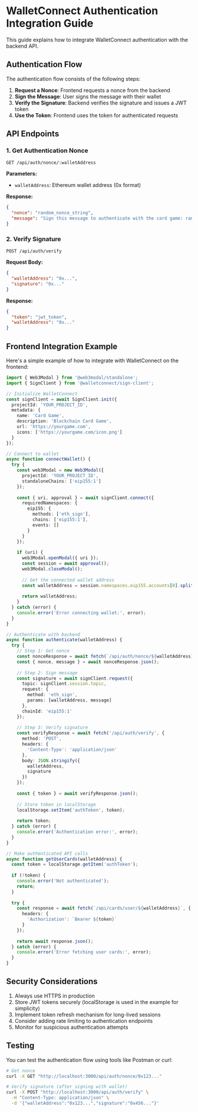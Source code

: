 # WalletConnect Authentication Integration Guide

This guide explains how to integrate WalletConnect authentication with the backend API.

## Authentication Flow

The authentication flow consists of the following steps:

1. **Request a Nonce**: Frontend requests a nonce from the backend
2. **Sign the Message**: User signs the message with their wallet
3. **Verify the Signature**: Backend verifies the signature and issues a JWT token
4. **Use the Token**: Frontend uses the token for authenticated requests

## API Endpoints

### 1. Get Authentication Nonce

```
GET /api/auth/nonce/:walletAddress
```

**Parameters:**
- `walletAddress`: Ethereum wallet address (0x format)

**Response:**
```json
{
  "nonce": "random_nonce_string",
  "message": "Sign this message to authenticate with the card game: random_nonce_string"
}
```

### 2. Verify Signature

```
POST /api/auth/verify
```

**Request Body:**
```json
{
  "walletAddress": "0x...",
  "signature": "0x..."
}
```

**Response:**
```json
{
  "token": "jwt_token",
  "walletAddress": "0x..."
}
```

## Frontend Integration Example

Here's a simple example of how to integrate with WalletConnect on the frontend:

```typescript
import { Web3Modal } from '@web3modal/standalone';
import { SignClient } from '@walletconnect/sign-client';

// Initialize WalletConnect
const signClient = await SignClient.init({
  projectId: 'YOUR_PROJECT_ID',
  metadata: {
    name: 'Card Game',
    description: 'Blockchain Card Game',
    url: 'https://yourgame.com',
    icons: ['https://yourgame.com/icon.png']
  }
});

// Connect to wallet
async function connectWallet() {
  try {
    const web3Modal = new Web3Modal({
      projectId: 'YOUR_PROJECT_ID',
      standaloneChains: ['eip155:1']
    });
    
    const { uri, approval } = await signClient.connect({
      requiredNamespaces: {
        eip155: {
          methods: ['eth_sign'],
          chains: ['eip155:1'],
          events: []
        }
      }
    });
    
    if (uri) {
      web3Modal.openModal({ uri });
      const session = await approval();
      web3Modal.closeModal();
      
      // Get the connected wallet address
      const walletAddress = session.namespaces.eip155.accounts[0].split(':')[2];
      
      return walletAddress;
    }
  } catch (error) {
    console.error('Error connecting wallet:', error);
  }
}

// Authenticate with backend
async function authenticate(walletAddress) {
  try {
    // Step 1: Get nonce
    const nonceResponse = await fetch(`/api/auth/nonce/${walletAddress}`);
    const { nonce, message } = await nonceResponse.json();
    
    // Step 2: Sign message
    const signature = await signClient.request({
      topic: signClient.session.topic,
      request: {
        method: 'eth_sign',
        params: [walletAddress, message]
      },
      chainId: 'eip155:1'
    });
    
    // Step 3: Verify signature
    const verifyResponse = await fetch('/api/auth/verify', {
      method: 'POST',
      headers: {
        'Content-Type': 'application/json'
      },
      body: JSON.stringify({
        walletAddress,
        signature
      })
    });
    
    const { token } = await verifyResponse.json();
    
    // Store token in localStorage
    localStorage.setItem('authToken', token);
    
    return token;
  } catch (error) {
    console.error('Authentication error:', error);
  }
}

// Make authenticated API calls
async function getUserCards(walletAddress) {
  const token = localStorage.getItem('authToken');
  
  if (!token) {
    console.error('Not authenticated');
    return;
  }
  
  try {
    const response = await fetch(`/api/cards/user/${walletAddress}`, {
      headers: {
        'Authorization': `Bearer ${token}`
      }
    });
    
    return await response.json();
  } catch (error) {
    console.error('Error fetching user cards:', error);
  }
}
```

## Security Considerations

1. Always use HTTPS in production
2. Store JWT tokens securely (localStorage is used in the example for simplicity)
3. Implement token refresh mechanism for long-lived sessions
4. Consider adding rate limiting to authentication endpoints
5. Monitor for suspicious authentication attempts

## Testing

You can test the authentication flow using tools like Postman or curl:

```bash
# Get nonce
curl -X GET "http://localhost:3000/api/auth/nonce/0x123..."

# Verify signature (after signing with wallet)
curl -X POST "http://localhost:3000/api/auth/verify" \
  -H "Content-Type: application/json" \
  -d '{"walletAddress":"0x123...","signature":"0x456..."}'
```
